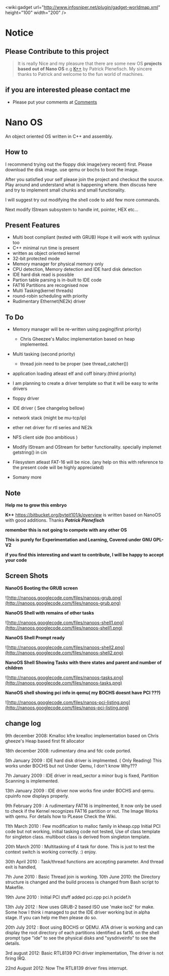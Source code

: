 &lt;wiki:gadget url="http://www.infosniper.net/plugin/gadget-worldmap.xml" height="100" width="200" /&gt;
# Notice #
## Please Contribute to this project ##
> It is really Nice and my pleasure that there are some new OS **projects based out of Nano OS** e.g [K++](https://bitbucket.org/byteit101/k/src/43e56ad55c16?at=default) by Patrick Plenefisch.
My sincere thanks to Patrick and welcome to the fun world of machines.

## if you are interested please contact me ##

  * Please put your comments at [Comments](http://code.google.com/p/nanoos/wiki/CommentsOfViewerOrUser)



# Nano OS #
An object oriented OS written in C++ and assembly.
## How to ##
I recommend trying out the floppy disk image(very recent) first. Please download the disk image. use qemu or bochs to boot the image.

After you satisfied your self please join the project and checkout the source.
Play around and understand what is happening where. then discuss here and try to implement small chunks and small functionality.

I will suggest try out modifying the shell code to add few more commands.

Next modify IStream subsystem to handle int, pointer, HEX etc...
## Present Features ##
  * Multi boot compliant (tested with GRUB) Hope it will work with syslinux too
  * C++ minimal run time is present
  * written as object oriented kernel
  * 32-bit protected mode
  * Memory manager for physical memory only
  * CPU detection, Memory detection and IDE hard disk detection
  * IDE hard disk read is possible
  * Partion table parsing is in-built to IDE code
  * FAT16 Partitions are recognised now
  * Multi Tasking(kernel threads)
  * round-robin scheduling with priority
  * Rudimentary Ethernet(NE2k) driver

## To Do ##
  * Memory manager will be re-written using paging(first priority)
    * Chris Gheezee's Malloc implementation based on heap implemented.
  * Multi tasking (second priority)
    * thread join need to be proper (see thread\_catcher())
  * application loading atleast elf and coff binary.(third priority)
  * I am planning to create a driver template so that it will be easy to write drivers
  * floppy driver
  * IDE driver ( See changelog bellow)
  * network stack (might be mu-tcp/ip)
  * ether net driver for rtl series and NE2k
  * NFS client side (too ambitious )
  * Modify IStream and OStream for better functionality. specially implemet getstring() in cin
  * Filesystem atleast FAT-16 will be nice. (any help on this with reference to the present code will be highly appreciated)

  * Somany more

## Note ##

**Help me to grow this embryo**

**K++** https://bitbucket.org/byteit101/k/overview is written based on NanoOS with good additions. Thanks _**Patrick Plenefisch**_

**remember this is not going to compete with any other OS**

**This is purely for Experimentation and Learning, Covered under GNU GPL-V2**

**if you find this interesting and want to contribute, I will be happy to accept your code**

## Screen Shots ##
**NanoOS Booting the GRUB screen**

![http://nanoos.googlecode.com/files/nanoos-grub.png](http://nanoos.googlecode.com/files/nanoos-grub.png)


**NanoOS Shell with remains of other tasks**

![http://nanoos.googlecode.com/files/nanoos-shell1.png](http://nanoos.googlecode.com/files/nanoos-shell1.png)


**NanoOS Shell Prompt ready**

![http://nanoos.googlecode.com/files/nanoos-shell2.png](http://nanoos.googlecode.com/files/nanoos-shell2.png)

**NanoOS Shell Showing Tasks with there states and parent and number of children**

![http://nanoos.googlecode.com/files/nanoos-tasks.png](http://nanoos.googlecode.com/files/nanoos-tasks.png)

**NanoOS shell showing pci info in qemu( my BOCHS doesnt have PCI ???)**

![http://nanoos.googlecode.com/files/nanos-pci-listing.png](http://nanoos.googlecode.com/files/nanos-pci-listing.png)
## change log ##
9th december 2008: Kmalloc kfre krealloc implementation based on Chris gheeze's Heap based first fit allocator

18th december 2008: rudimentary dma and fdc code ported.

5th January 2009 : IDE hard disk driver is implmented. ( Only Reading) This works under BOCHS but not Under Qemu, I don't know Why???

7th January 2009 : IDE driver in read\_sector a minor bug is fixed, Partition Scanning is implemented.

13th January 2009 : IDE driver now works fine under BOCHS and qemu. cpuinfo now displays properly.

9th February 209 : A rudimentary FAT16 is implmented, It now only be used to check if the Kernel recognizes FAT16 partition or not. The Image Works with qemu. For details how to
PLease Check the Wiki.

11th March 2010 : Few modification to malloc family in kheap.cpp Initial PCI code but not working, initial tasking code not tested, Use of class template for singleton class.
multiboot class is derived from singleton template.

20th March 2010 : Multitasking of 4 task for done. This is just to test the context switch is working correctly. :) enjoy.

30th April 2010 : Task/thread functions are accepting parameter. And thread exit is handled,

7th June 2010 :  Basic Thread join is working.
10th June 2010: the Directory structure is changed and the build process is changed from  Bash script to Makefile.

19th June 2010 : Initial PCI stuff added pci.cpp pci.h pcidef.h

13th July 2012 : Now uses GRUB-2 based ISO use 'make iso2' for make. Some how I think i managed to put the IDE driver working but in alpha stage.
If you can help me then please do so.

20th July 2012 : Boot using BOCHS or QEMU. ATA driver is working and can display the root directory of each partitions identified as fat16. on the shell prompt type "ide" to see the physical disks and "sysdriveinfo" to see the details.

3rd august 2012: Basic RTL8139 PCI driver implementation, The driver is not firing IRQ.

22nd August 2012: Now The RTL8139 driver fires interrupt.
